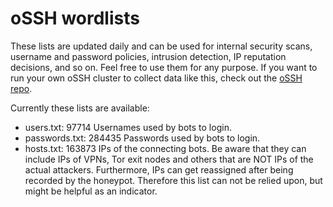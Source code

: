 # oSSH wordlists
These lists are updated daily and can be used for internal security scans, username and password policies, intrusion detection, IP reputation decisions, and so on. Feel free to use them for any purpose. If you want to run your own oSSH cluster to collect data like this, check out the [oSSH repo](https://github.com/toxyl/ossh).  

Currently these lists are available:  
- users.txt: 97714                                                                                                                                                                                                                                                                                                                                                                                                                                                                                                                                Usernames used by bots to login. 
- passwords.txt: 284435                                                                                                                                                                                                                                                                                                                                                                                                                                                                                                                                Passwords used by bots to login. 
- hosts.txt: 163873                                                                                                                                                                                                                                                                                                                                                                                                                                                                                                                                IPs of the connecting bots. Be aware that they can include IPs of VPNs, Tor exit nodes and others that are NOT IPs of the actual attackers. Furthermore, IPs can get reassigned after being recorded by the honeypot. Therefore this list can not be relied upon, but might be helpful as an indicator.
